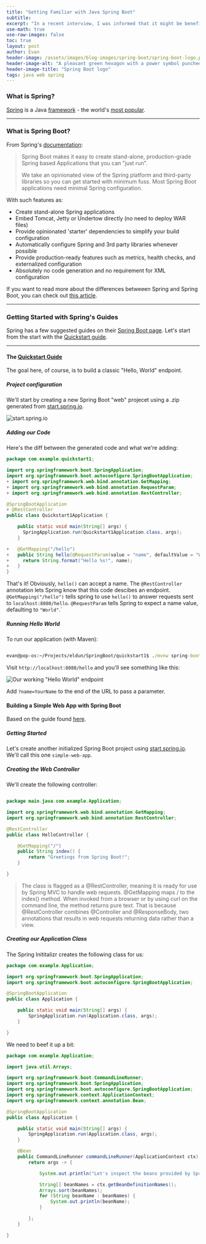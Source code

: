 ```yaml
---
title: "Getting Familiar with Java Spring Boot"
subtitle:
excerpt: "In a recent interview, I was informed that it might be beneficial for me to learn a smidge about Spring Boot before the second interview. This is me, familiarizing."
use-math: true
use-raw-images: false
toc: true
layout: post
author: Evan
header-image: /assets/images/blog-images/spring-boot/spring-boot-logo.png
header-image-alt: "A pleasant green hexagon with a power symbol punched out of the center."
header-image-title: "Spring Boot logo"
tags: java web spring
---
```


### What is Spring?
[Spring](https://spring.io/) is a Java [framework](https://www.codecademy.com/resources/blog/what-is-a-framework/) - the world's [most popular](https://snyk.io/blog/jvm-ecosystem-report-2018-platform-application/).

---

### What is Spring Boot?
From Spring's [documentation](https://spring.io/projects/spring-boot):

> Spring Boot makes it easy to create stand-alone, production-grade Spring based Applications that you can "just run".
>
> We take an opinionated view of the Spring platform and third-party libraries so you can get started with minimum fuss. Most Spring Boot applications need minimal Spring configuration.

With such features as:

- Create stand-alone Spring applications
- Embed Tomcat, Jetty or Undertow directly (no need to deploy WAR files)
- Provide opinionated 'starter' dependencies to simplify your build configuration
- Automatically configure Spring and 3rd party libraries whenever possible
- Provide production-ready features such as metrics, health checks, and externalized configuration
- Absolutely no code generation and no requirement for XML configuration

If you want to read more about the differences betweeen Spring and Spring Boot, you can check out [this article](https://www.baeldung.com/spring-vs-spring-boot).

---

### Getting Started with Spring's Guides
Spring has a few suggested guides on their [Spring Boot page](https://spring.io/projects/spring-boot). Let's start from the start with the [Quickstart guide](https://spring.io/quickstart).

---

#### The [Quickstart Guide](https://spring.io/quickstart)
The goal here, of course, is to build a classic "Hello, World" endpoint.


##### Project configuration
We'll start by creating a new Spring Boot "web" projecet using a .zip generated from [start.spring.io](https://start.spring.io/).

![start.spring.io](/assets/images/blog-images/spring-boot/quickstart-1.png)

##### Adding our Code
Here's the diff between the generated code and what we're adding:

```java
package com.example.quickstart1;

import org.springframework.boot.SpringApplication;
import org.springframework.boot.autoconfigure.SpringBootApplication;
+ import org.springframework.web.bind.annotation.GetMapping;
+ import org.springframework.web.bind.annotation.RequestParam;
+ import org.springframework.web.bind.annotation.RestController;

@SpringBootApplication
+ @RestController
public class Quickstart1Application {

    public static void main(String[] args) {
      SpringApplication.run(Quickstart1Application.class, args);
    }

+   @GetMapping("/hello")
+   public String hello(@RequestParam(value = "name", defaultValue = "World") String name) {
+     return String.format("Hello %s!", name);
+   }
}

```

That's it! Obviously, `hello()` can accept a name. The `@RestController` annotation lets Spring know that this code descibes an endpoint. `@GetMapping("/hello")` tells spring to use `hello()` to answer requests sent to `localhost:8080/hello`. `@RequestParam` tells Spring to expect a name value, defaulting to `"World"`.`

##### Running Hello World

To run our application (with Maven):

```cmd

evan@pop-os:~/Projects/eldun/SpringBoot/quickstart1$ ./mvnw spring-boot:run


```

Visit `http://localhost:8080/hello` and you'll see something like this:

![Our working "Hello World" endpoint](/assets/images/blog-images/spring-boot/quickstart-1-result.png)

Add `?name=YourName` to the end of the URL to pass a parameter.


#### Building a Simple Web App with Spring Boot

Based on the guide found [here](https://spring.io/guides/gs/spring-boot/).

##### Getting Started

Let's create another initialized Spring Boot project using [start.spring.io](https://start.spring.io/). We'll call this one `simple-web-app`.

##### Creating the Web Controller
We'll create the following controller:

```java 

package main.java.com.example.Application;

import org.springframework.web.bind.annotation.GetMapping;
import org.springframework.web.bind.annotation.RestController;

@RestController
public class HelloController {

	@GetMapping("/")
	public String index() {
		return "Greetings from Spring Boot!";
	}

}

```

> The class is flagged as a @RestController, meaning it is ready for use by Spring MVC to handle web requests. @GetMapping maps / to the index() method. When invoked from a browser or by using curl on the command line, the method returns pure text. That is because @RestController combines @Controller and @ResponseBody, two annotations that results in web requests returning data rather than a view.


##### Creating our Application Class

The Spring Inititalizr creates the following class for us:

```java
package com.example.Application;

import org.springframework.boot.SpringApplication;
import org.springframework.boot.autoconfigure.SpringBootApplication;

@SpringBootApplication
public class Application {

	public static void main(String[] args) {
		SpringApplication.run(Application.class, args);
	}

}


```

We need to beef it up a bit:

```java 
package com.example.Application;

import java.util.Arrays;

import org.springframework.boot.CommandLineRunner;
import org.springframework.boot.SpringApplication;
import org.springframework.boot.autoconfigure.SpringBootApplication;
import org.springframework.context.ApplicationContext;
import org.springframework.context.annotation.Bean;

@SpringBootApplication
public class Application {

	public static void main(String[] args) {
		SpringApplication.run(Application.class, args);
	}

	@Bean
	public CommandLineRunner commandLineRunner(ApplicationContext ctx) {
		return args -> {

			System.out.println("Let's inspect the beans provided by Spring Boot:");

			String[] beanNames = ctx.getBeanDefinitionNames();
			Arrays.sort(beanNames);
			for (String beanName : beanNames) {
				System.out.println(beanName);
			}

		};
	}

}

```

